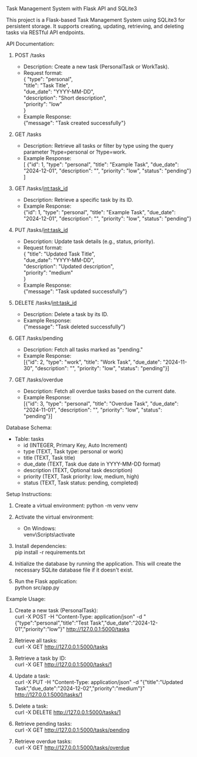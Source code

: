 Task Management System with Flask API and SQLite3

This project is a Flask-based Task Management System using SQLite3 for persistent storage. It supports creating, updating, retrieving, and deleting tasks via RESTful API endpoints.

API Documentation:

1. POST /tasks

    - Description: Create a new task (PersonalTask or WorkTask).
    - Request format:  
      {
      "type": "personal",  
       "title": "Task Title",  
       "due_date": "YYYY-MM-DD",  
       "description": "Short description",  
       "priority": "low"  
      }
    - Example Response:  
      {"message": "Task created successfully"}

2. GET /tasks

    - Description: Retrieve all tasks or filter by type using the query parameter ?type=personal or ?type=work.
    - Example Response:  
      [
      {"id": 1, "type": "personal", "title": "Example Task", "due_date": "2024-12-01", "description": "", "priority": "low", "status": "pending"}
      ]

3. GET /tasks/<int:task_id>

    - Description: Retrieve a specific task by its ID.
    - Example Response:  
      {"id": 1, "type": "personal", "title": "Example Task", "due_date": "2024-12-01", "description": "", "priority": "low", "status": "pending"}

4. PUT /tasks/<int:task_id>

    - Description: Update task details (e.g., status, priority).
    - Request format:  
      {
      "title": "Updated Task Title",  
       "due_date": "YYYY-MM-DD",  
       "description": "Updated description",  
       "priority": "medium"  
      }
    - Example Response:  
      {"message": "Task updated successfully"}

5. DELETE /tasks/<int:task_id>

    - Description: Delete a task by its ID.
    - Example Response:  
      {"message": "Task deleted successfully"}

6. GET /tasks/pending

    - Description: Fetch all tasks marked as "pending."
    - Example Response:  
      [{"id": 2, "type": "work", "title": "Work Task", "due_date": "2024-11-30", "description": "", "priority": "low", "status": "pending"}]

7. GET /tasks/overdue
    - Description: Fetch all overdue tasks based on the current date.
    - Example Response:  
      [{"id": 3, "type": "personal", "title": "Overdue Task", "due_date": "2024-11-01", "description": "", "priority": "low", "status": "pending"}]

Database Schema:

-   Table: tasks
    -   id (INTEGER, Primary Key, Auto Increment)
    -   type (TEXT, Task type: personal or work)
    -   title (TEXT, Task title)
    -   due_date (TEXT, Task due date in YYYY-MM-DD format)
    -   description (TEXT, Optional task description)
    -   priority (TEXT, Task priority: low, medium, high)
    -   status (TEXT, Task status: pending, completed)

Setup Instructions:

1. Create a virtual environment:
   python -m venv venv

2. Activate the virtual environment:

    - On Windows:  
      venv\Scripts\activate

3. Install dependencies:  
   pip install -r requirements.txt

4. Initialize the database by running the application. This will create the necessary SQLite database file if it doesn't exist.

5. Run the Flask application:  
   python src/app.py

Example Usage:

1. Create a new task (PersonalTask):  
   curl -X POST -H "Content-Type: application/json" -d "{\"type\":\"personal\",\"title\":\"Test Task\",\"due_date\":\"2024-12-01\",\"priority\":\"low\"}" http://127.0.0.1:5000/tasks

2. Retrieve all tasks:  
   curl -X GET http://127.0.0.1:5000/tasks

3. Retrieve a task by ID:  
   curl -X GET http://127.0.0.1:5000/tasks/1

4. Update a task:  
   curl -X PUT -H "Content-Type: application/json" -d "{\"title\":\"Updated Task\",\"due_date\":\"2024-12-02\",\"priority\":\"medium\"}" http://127.0.0.1:5000/tasks/1

5. Delete a task:  
   curl -X DELETE http://127.0.0.1:5000/tasks/1

6. Retrieve pending tasks:  
   curl -X GET http://127.0.0.1:5000/tasks/pending

7. Retrieve overdue tasks:  
   curl -X GET http://127.0.0.1:5000/tasks/overdue
